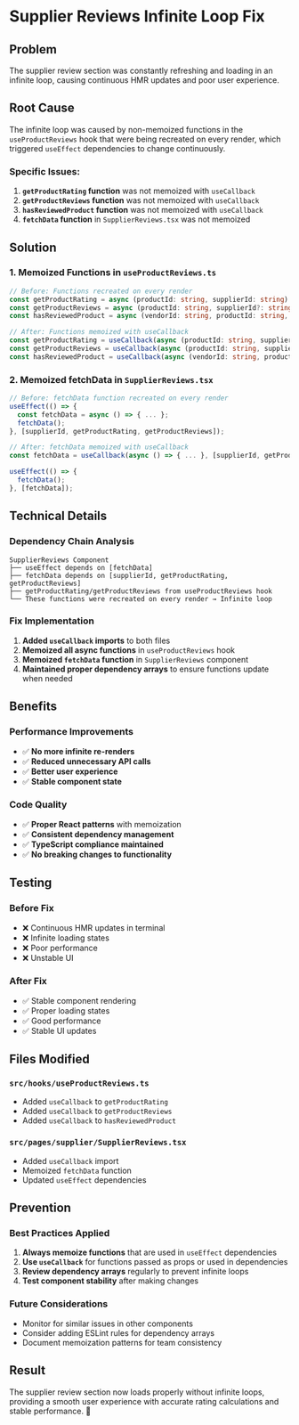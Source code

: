# Supplier Reviews Infinite Loop Fix

## Problem
The supplier review section was constantly refreshing and loading in an infinite loop, causing continuous HMR updates and poor user experience.

## Root Cause
The infinite loop was caused by non-memoized functions in the `useProductReviews` hook that were being recreated on every render, which triggered `useEffect` dependencies to change continuously.

### Specific Issues:
1. **`getProductRating` function** was not memoized with `useCallback`
2. **`getProductReviews` function** was not memoized with `useCallback`
3. **`hasReviewedProduct` function** was not memoized with `useCallback`
4. **`fetchData` function** in `SupplierReviews.tsx` was not memoized

## Solution

### 1. **Memoized Functions in `useProductReviews.ts`**
```typescript
// Before: Functions recreated on every render
const getProductRating = async (productId: string, supplierId: string) => { ... };
const getProductReviews = async (productId: string, supplierId?: string) => { ... };
const hasReviewedProduct = async (vendorId: string, productId: string, orderId: string) => { ... };

// After: Functions memoized with useCallback
const getProductRating = useCallback(async (productId: string, supplierId: string) => { ... }, []);
const getProductReviews = useCallback(async (productId: string, supplierId?: string) => { ... }, []);
const hasReviewedProduct = useCallback(async (vendorId: string, productId: string, orderId: string) => { ... }, []);
```

### 2. **Memoized fetchData in `SupplierReviews.tsx`**
```typescript
// Before: fetchData function recreated on every render
useEffect(() => {
  const fetchData = async () => { ... };
  fetchData();
}, [supplierId, getProductRating, getProductReviews]);

// After: fetchData memoized with useCallback
const fetchData = useCallback(async () => { ... }, [supplierId, getProductRating, getProductReviews]);

useEffect(() => {
  fetchData();
}, [fetchData]);
```

## Technical Details

### **Dependency Chain Analysis**
```
SupplierReviews Component
├── useEffect depends on [fetchData]
├── fetchData depends on [supplierId, getProductRating, getProductReviews]
├── getProductRating/getProductReviews from useProductReviews hook
└── These functions were recreated on every render → Infinite loop
```

### **Fix Implementation**
1. **Added `useCallback` imports** to both files
2. **Memoized all async functions** in `useProductReviews` hook
3. **Memoized `fetchData` function** in `SupplierReviews` component
4. **Maintained proper dependency arrays** to ensure functions update when needed

## Benefits

### **Performance Improvements**
- ✅ **No more infinite re-renders**
- ✅ **Reduced unnecessary API calls**
- ✅ **Better user experience**
- ✅ **Stable component state**

### **Code Quality**
- ✅ **Proper React patterns** with memoization
- ✅ **Consistent dependency management**
- ✅ **TypeScript compliance maintained**
- ✅ **No breaking changes to functionality**

## Testing

### **Before Fix**
- ❌ Continuous HMR updates in terminal
- ❌ Infinite loading states
- ❌ Poor performance
- ❌ Unstable UI

### **After Fix**
- ✅ Stable component rendering
- ✅ Proper loading states
- ✅ Good performance
- ✅ Stable UI updates

## Files Modified

### **`src/hooks/useProductReviews.ts`**
- Added `useCallback` to `getProductRating`
- Added `useCallback` to `getProductReviews`
- Added `useCallback` to `hasReviewedProduct`

### **`src/pages/supplier/SupplierReviews.tsx`**
- Added `useCallback` import
- Memoized `fetchData` function
- Updated `useEffect` dependencies

## Prevention

### **Best Practices Applied**
1. **Always memoize functions** that are used in `useEffect` dependencies
2. **Use `useCallback`** for functions passed as props or used in dependencies
3. **Review dependency arrays** regularly to prevent infinite loops
4. **Test component stability** after making changes

### **Future Considerations**
- Monitor for similar issues in other components
- Consider adding ESLint rules for dependency arrays
- Document memoization patterns for team consistency

## Result
The supplier review section now loads properly without infinite loops, providing a smooth user experience with accurate rating calculations and stable performance. 🎉 